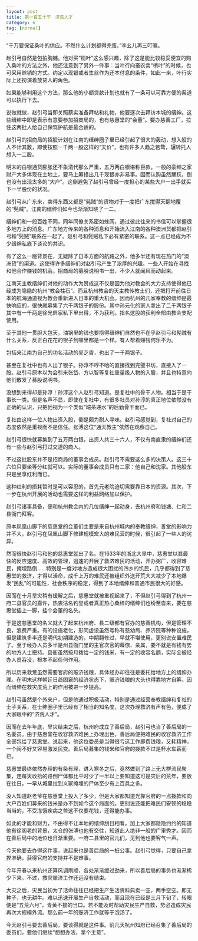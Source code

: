 ```yaml
---
layout: post
title: 第一百五十节　济荒人才
category: 6
tag: [normal]
---
```


“千万要保证桑叶的供应。不然什么计划都得完蛋。”李幺儿再三叮嘱。

赵引弓自然是包拍胸脯。他对买“梢叶”这么感兴趣，除了这是能比较稳妥便宜的购入桑叶的方法之外，他还注意到了另外一件事：当叶行向蚕农卖“梢叶”的时候，也可采用赊销的方式。约定以现银或者生丝作为还本付息的条件，如此一来，叶行实际上还扮演着放贷人的角色。

如果能够利用这个方法，那么他的小额贷款计划也就有了一条可以可靠方便的渠道可以执行下去。

说做就做，赵引弓当即关照蔡实准备拜帖和礼物，他要逐次去拜访本城的缙绅。这些缙绅中即是表示有意要参加招商局的，也有慈惠堂的“会董”。要办慈善工厂，拉住这两批人给自己保驾护航是最合适的。

赵引弓的招商局的招股计划在江南的缙绅圈子里已经引起了很大的轰动，想入股的人不计其数，即使按照一千两一股这样的“天价”，也有许多人趋之若鹜，辗转托人想入一二股。

明末的白银通货膨胀还不象清代那么严重，五万两白银堪称巨款，一般的豪绅之家财产大多体现在土地上，要马上筹措出几千现银亦非易事。因而认购虽然踊跃，倒也没有出现太多的“大户”。这倒避免了赵引弓曾经一度担心的某些大户一出手就买下一半股份的状况。

赵引弓从广东来，卖得东西又都是“髡贼”的货物对于一度把广东搅得天翻地覆的“髡贼”。江南的缙绅们如今也渐渐知晓了一二。

缙绅们和一般百姓不同，同年同僚关系密如蛛网，通过彼此往来的书信可以掌握很多地方上的消息。广东地方传来的各种消息和开始流入江南的各种澳洲货都把赵引弓和“髡贼”联系在一起了。赵引弓和髡贼私下必有紧密的联系。这一点已经成为不少缙绅私底下谈论的共识。

有了这么一层背景在，无疑除了日本方面的航路之外，他多半还有现在热门的“澳洲货”的渠道。这使得许多缙绅们对赵引弓产生了浓厚的兴趣。一些人开始在寻找和他合作赚钱的机会。招商局的募股说明书一出，不少人就闻风而动起来。

江南天主教缙绅们对他的动作大为赞成这不仅是因为他对教会的大力支持使得他已经成为隐隐的杭州“教会柱石”。而且杭州教会的天主教传教士们，还把打开前往日本的航海通道视为教会重新进入日本的重大机会。因而杭州的几家奉教的缙绅是最快响应的，很快就募集了六千两银子的股份。其中孙元化的家人拿出了二千两银子其中有一千两是徐光启家私下里出得，不为获利。指名这股的获利全部由教会支配使用。

至于其他一贯胆大包天，油锅里的钱也要捞得缙绅们自然也不在乎赵引弓和髡贼有什么关系，反正白花花的银子到哪里都是一个样。有人帮着赚钱何乐不为。

包括来江南为自己的功名活动的吴芝香，也出了一千两银子。

甚至在复社中也有人出了银子。孙淳不哼不哈的直接找到完璧书坊，直接入了一股。赵引弓原本以为会引来张岱、方以智等复社重量级人物的入股，并且也特意向他们散发了募股说明书。

没想到来得却是孙淳！孙淳这个人赵引弓知道。是复社中的骨干人物。相当于是干事长一类。但是名声不显，即使在复社中，有很多社员对孙淳的真正地位依然没有正确的认识，只把他视为一个类似“端茶递水”的后勤骨干而已。

复社由这样一位人物出资入股，倒是颇为耐人寻味。赵引弓感觉到，复社对自己的态度依然是重视而不是信任。张溥这位“通天教主”依然在观察自己。

赵引弓很快就募集到了五万两白银，出资人共三十六人，不仅有南直隶的缙绅们还有一些与赵引弓打过交道的商人。

不过这批股东并不是招商局的董事会成员。赵引弓不需要这么多的决策人。这三十六位只要坐等分红就可以。实际的董事会成员只有二家：他自己和沈家。其他股东只是坐享红利而已。

这种红利的损耗暂时是可以容忍的，首先元老院迫切需要靠日本的资源。其次，下一步在杭州开展的活动也需要这样的利益网络加以保护。

赵引弓诸事具备，便和杭州教会内的几位缙绅一起动身，去杭州府和钱塘、仁和二县衙门拜客。

原本凤凰山脚下的慈惠堂的会董们主要是来自杭州城内的奉教缙绅，善堂的影响力并不大。赵引弓在凤凰山脚下修建规模宏大的难民营的时候，很引起了一些人的诧异。

然而很快赵引弓和他的慈惠堂就出了名。在1633年的浙北大旱中，慈惠堂以其最快的反应速度、高效的管理，迅速的开展了救济难民的活动，开办粥厂，收容难民，掩埋路倒……特别是一度对地方造成很大困扰的四乡的饥民，几乎都得到了慈惠堂的救济，才得以活命，成千上万的难民还被组织外送开荒大大减少了本地爆发“民乱”的可能性，社会秩序的稳定，得到了本地缙绅和普通市民很大的好感。

因而在十月旱灾稍有缓解之后，慈惠堂就被重视起来了，不但赵引弓得到了杭州一府二县官员的嘉许，热衷沽名钓誉或者真正热心桑梓的缙绅们也纷至沓来，要在慈惠堂插上一脚，挂个会董的名头。

于是这慈惠堂的名义就大了起来杭州府、县二级都有官办的慈善机构，但是管理不良，浪费严重。有的设施老化，形同虚设虽然号称有慈幼局、养济院等种种设施，但是建筑多半还是明代初期建造的，中期翻修过，早就不堪使用，更别说安置难民了。至于经办人员多半是州县衙门里的主官次官的幕僚、亲属，要不就是有钱有势的地方人士把持。县衙虽然按月拨给一定的钱米，有一定的收容名额，实际全被经办人员吞没，根本不起任何作用。

所以历来救荒虽然需要官府的赈济钱粮，具体经办却往往是委托给地方上的缙绅办理。在明末这样朝廷日趋困窘的经济状态下，赈济钱粮的大头也得靠地方自筹。因而缙绅在救灾度荒上的作用被进一步提高。

赵引弓虽然是个外来户，但是他通过积极活动，特别是通过经营奉教缙绅和复社的士子关系，在士绅圈子里已经有了相当的知名度，这次办理救济有声有色，便成了大家眼中的“济荒人才”。

因而在去年年底，旱灾结束之后，杭州府成立了善后局，赵引弓也当了善后局的一名委员。由于慈惠堂在收容救济难民上办理出色，善后局便把难民的收容救济工作全部包给了慈惠堂。说起来，他这位委员是当得很亏这工作即费钱粮，又耗精神，一个闹不好又容易激发民变。善后局募集的钱米和官府的拨款不过是杯水车薪而已。

慈惠堂最终依然办理的有条有理，进入寒冬之后，竟然做到了路上无大群流民聚集，连每天收拾的路倒尸体都比平时少了一半以上要知道这可是灾后的荒年，要放在往日，一早从城里拉到义冢掩埋的尸体至少有上百具之多。

没人知道赵老爷在慈惠堂上投入了多少，但是大家都知道光靠官府的一点拨款和向大户百姓们募来的钱米是办不到如今这个局面的。更别说还能把难民们安顿的稳稳当当的，不受冻饿疾病之苦这不仅要花钱，还得能办事。

如此的才能和财力，不由得不让本地的缙绅刮目相看。加上大家都隐隐约约的知道他有徐阁老的背景，太仓的张溥也他有交往，知道此人绝非一般的广里秀才。因而在善后局中的地位也日渐重要。一府二县里的官儿们，见到他也要客气一声。

今天他要去办得这件事，说起来也是善后局的一桩公事。赵引弓觉得，只要自己拿捏准确，获得官府的支持并不是难事。

今年开春以来杭州还算风调雨顺，各处渐渐缓过劲来，所以善后局的事务也渐渐稀少下来。不过，救灾赈济工作还远没有结束。

大灾之后，灾民当初为了活命往往已经把生产生活资料典卖一空，两手空空。即无种子，也无耕牛。难以迅速开展生产自救活动，而且现在已经是三月下旬了，转眼便是“五荒六月”，青黄不接的当口。若不能及时帮助灾民生产自救，势必造成灾民再次大规模外流。那么前一年的赈济工作就等于泡汤了。

今天赵引弓要去善后局，要谈得就是这件事。前几天杭州知府已经召集了善后局的委员们，要他们继续“想想办法，拿个主意”。

